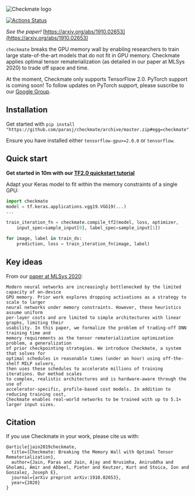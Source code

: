 ![Checkmate logo](https://checkmateai.github.io/img/dark_logo.png)

[![Actions Status](https://github.com/parasj/checkmate/workflows/Python%20package%20testsuite%20(checkmate)/badge.svg)](https://github.com/parasj/checkmate/actions)

*See the paper!* [https://arxiv.org/abs/1910.02653](https://arxiv.org/abs/1910.02653)

`checkmate` breaks the GPU memory wall by enabling researchers to train large state-of-the-art models that do not fit in GPU memory. Checkmate applies optimal tensor rematerialization (as detailed in our paper at MLSys 2020) to trade off space and time.

At the moment, Checkmate only supports TensorFlow 2.0. PyTorch support is coming soon! To follow updates on PyTorch support, please suscribe to our [Google Group](https://groups.google.com/forum/#!forum/checkmate-dev).

## Installation
Get started with `pip install "https://github.com/parasj/checkmate/archive/master.zip#egg=checkmate"`

Ensure you have installed either `tensorflow-gpu>=2.0.0` or `tensorflow`.

## Quick start
**Get started in 10m with our [TF2.0 quickstart tutorial](https://colab.research.google.com/github/parasj/checkmate/blob/master/tutorials/tutorial_basic_tf2_example.ipynb)**

Adapt your Keras model to fit within the memory constraints of a single GPU:
```python
import checkmate
model = tf.keras.applications.vgg19.VGG19(...)
...

train_iteration_fn = checkmate.compile_tf2(model, loss, optimizer,
    input_spec=sample_input[0], label_spec=sample_input[1])

for image, label in train_ds:
    prediction, loss = train_iteration_fn(image, label)
```

## Key ideas
From our [paper at MLSys 2020](https://arxiv.org/abs/1910.02653):
```
Modern neural networks are increasingly bottlenecked by the limited capacity of on-device
GPU memory. Prior work explores dropping activations as a strategy to scale to larger
neural networks under memory constraints. However, these heuristics assume uniform
per-layer costs and are limited to simple architectures with linear graphs, limiting their
usability. In this paper, we formalize the problem of trading-off DNN training time and
memory requirements as the tensor rematerialization optimization problem, a generalization
of prior checkpointing strategies. We introduce Checkmate, a system that solves for
optimal schedules in reasonable times (under an hour) using off-the-shelf MILP solvers,
then uses these schedules to accelerate millions of training iterations. Our method scales
to complex, realistic architectures and is hardware-aware through the use of
accelerator-specific, profile-based cost models. In addition to reducing training cost,
Checkmate enables real-world networks to be trained with up to 5.1× larger input sizes.
```


## Citation
If you use Checkmate in your work, please cite us with:
```
@article{jain2019checkmate,
  title={Checkmate: Breaking the Memory Wall with Optimal Tensor Rematerialization},
  author={Jain, Paras and Jain, Ajay and Nrusimha, Aniruddha and Gholami, Amir and Abbeel, Pieter and Keutzer, Kurt and Stoica, Ion and Gonzalez, Joseph E},
  journal={arXiv preprint arXiv:1910.02653},
  year={2020}
}
```
